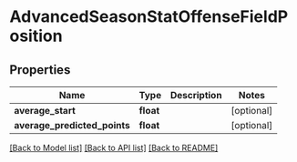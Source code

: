 # AdvancedSeasonStatOffenseFieldPosition

## Properties
Name | Type | Description | Notes
------------ | ------------- | ------------- | -------------
**average_start** | **float** |  | [optional] 
**average_predicted_points** | **float** |  | [optional] 

[[Back to Model list]](../README.md#documentation-for-models) [[Back to API list]](../README.md#documentation-for-api-endpoints) [[Back to README]](../README.md)


